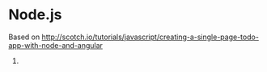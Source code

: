 # Node.js
Based on http://scotch.io/tutorials/javascript/creating-a-single-page-todo-app-with-node-and-angular

1.
